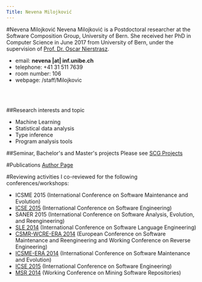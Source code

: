 ```yaml
---
Title: Nevena Milojković
---
```

#Nevena Milojković
Nevena Milojković is a Postdoctoral researcher at the Software Composition Group, University of Bern. She received her PhD in Computer Science in June 2017 from University of Bern, under the supervision of [Prof. Dr. Oscar Nierstrasz](/staff/oscar).

-  email: **nevena |at| inf.unibe.ch**
-  telephone: \+41 31 511 7639
-  room number: 106
-  webpage: /staff/Milojkovic

<br/>
<br/>


##Research interests and topic

-  Machine Learning
-  Statistical data analysis
-  Type inference
-  Program analysis tools


##Seminar, Bachelor's and Master's projects
Please see [SCG Projects](%base_url%/wiki/projects)

#Publications
[Author Page](%assets_url%/scgbib/?query=nevena&filter=Year)

#Reviewing activities
I co-reviewed for the following conferences/workshops:

-  ICSME 2015 (International Conference on Software Maintenance and Evolution)
-  [ICSE 2015](http://2015.icse-conferences.org/) (International Conference on Software Engineering)
-  SANER 2015 (International Conference on Software Analysis, Evolution, and Reengineering)
-  [SLE 2014](http://www.sleconf.org/2014/) (International Conference on Software Language Engineering)
-  [CSMR-WCRE-ERA 2014](http://ansymore.uantwerpen.be/csmr-wcre) (European Conference on Software Maintenance and Reengineering and Working Conference on Reverse Engineering)
-  [ICSME-ERA 2014](http://www.icsme.org/) (International Conference on Software Maintenance and Evolution)
-   [ICSE 2015](http://2015.icse-conferences.org/) (International Conference on Software Engineering)
-  [MSR 2014](http://2014.msrconf.org/) (Working Conference on Mining Software Repositories)
